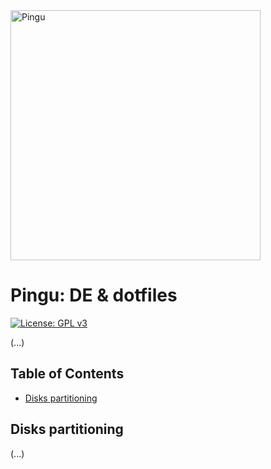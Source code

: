 [//]: # (Title of the project)

<img src="https://i.pinimg.com/originals/4d/df/9f/4ddf9fe1136a06629a3c6fc629a8b66d.png" alt="Pingu" width=400/>

# Pingu: DE & dotfiles

[//]: # (GPLv3 License indicator)

[![License: GPL v3](https://img.shields.io/badge/License-GPLv3-blue.svg)](https://www.gnu.org/licenses/gpl-3.0.html)

[//]: # (README Body)

(...)

## Table of Contents

- [Disks partitioning](#disks-partitioning)

## Disks partitioning

(...)


